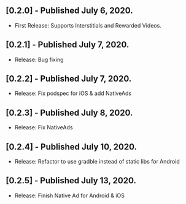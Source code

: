 ## [0.2.0] - Published July 6, 2020.

* First Release: Supports Interstitials and Rewarded Videos.

## [0.2.1] - Published July 7, 2020.

* Release: Bug fixing

## [0.2.2] - Published July 7, 2020.

* Release: Fix podspec for iOS & add NativeAds

## [0.2.3] - Published July 8, 2020.

* Release: Fix NativeAds

## [0.2.4] - Published July 10, 2020.

* Release: Refactor to use gradble instead of static libs for Android

## [0.2.5] - Published July 13, 2020.

* Release: Finish Native Ad for Android & iOS